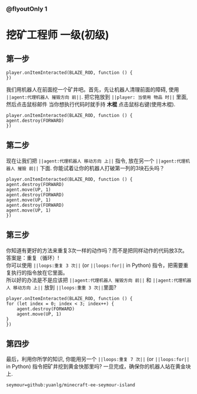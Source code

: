 ### @flyoutOnly 1


# 挖矿工程师 一级(初级)


## 第一步

```template
player.onItemInteracted(BLAZE_ROD, function () {
})
```

我们用机器人在前面挖一个矿井吧。首先，先让机器人清理前面的障碍, 使用 ``||agent:代理机器人 摧毁方向 前||``.
把它拖放到 ``||player: 当使用 物品 时||`` 里面, 然后点击鼠标邮件
当你想执行代码时就手持 **木棍** 点击鼠标右键(使用木棍).

```blocks
player.onItemInteracted(BLAZE_ROD, function () {
agent.destroy(FORWARD)
})
```

## 第二步
现在让我们把 ``||agent:代理机器人 移动方向 上||`` 指令, 放在另一个
``||agent:代理机器人 摧毁 前||`` 下面.
你能试着让你的机器人打破第一列的3块石头吗？

```blocks
player.onItemInteracted(BLAZE_ROD, function () {
agent.destroy(FORWARD)
agent.move(UP, 1)
agent.destroy(FORWARD)
agent.move(UP, 1)
agent.destroy(FORWARD)
agent.move(UP, 1)
})
```


## 第三步
你知道有更好的方法来重复3次一样的动作吗？而不是把同样动作的代码放3次。
答案是：重复（循环）!  
你可以使用 ``||loops:重复 3 次||`` (or ``||loops:for||`` in Python) 指令，把需要重复执行的指令放在它里面。  
所以好的办法是不是应该把 ``||agent:代理机器人 摧毁方向 前||`` 和 ``||agent:代理机器人 移动方向 上||``
放到 ``||loops:重重 3 次||``里面?

```blocks
player.onItemInteracted(BLAZE_ROD, function () {
for (let index = 0; index < 3; index++) {
    agent.destroy(FORWARD)
    agent.move(UP, 1)
}
})
```




## 第四步
最后，利用你所学的知识, 你能用另一个 ``||loops:重复 7 次||`` 
(or ``||loops:for||`` in Python) 指令把矿井挖到黄金快那里吗? 一旦完成，确保你的机器人站在黄金块上.

```package
seymour=github:yuanlg/minecraft-ee-seymour-island
```
